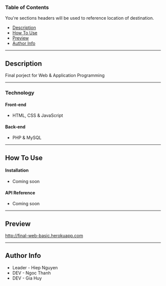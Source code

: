 ### Table of Contents
You're sections headers will be used to reference location of destination.

- [Description](#description)
- [How To Use](#how-to-use)
- [Preview](#preview)
- [Author Info](#author-info)

---

## Description

Final porject for Web & Application Programming

---
### Technology

#### Front-end
- HTML, CSS & JavaScript
#### Back-end
- PHP & MySQL

---

## How To Use

#### Installation
- Coming soon
#### API Reference
- Coming soon

---

## Preview

http://final-web-basic.herokuapp.com

---

## Author Info

- Leader - Hiep Nguyen
- DEV - Ngoc Thanh
- DEV - Gia Huy
